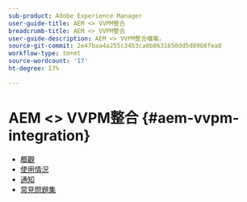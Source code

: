```yaml
---
sub-product: Adobe Experience Manager
user-guide-title: AEM <> VVPM整合
breadcrumb-title: AEM <> VVPM整合
user-guide-description: AEM <> VVPM整合檔案。
source-git-commit: 2e47baa4a255c34b3ca0b8631650dd5d8960fea8
workflow-type: tm+mt
source-wordcount: '17'
ht-degree: 17%

---
```



# AEM &lt;> VVPM整合 {#aem-vvpm-integration}

+ [概觀](overview.md)
+ [使用情況](usage.md)
+ [通知](notices.md)
+ [常見問題集](faq.md)
